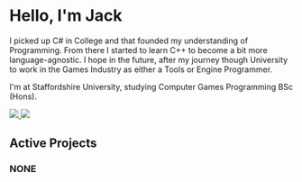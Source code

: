 
# Hello, I'm Jack

I picked up C# in College and that founded my understanding of Programming. From there I started to learn C++ to become a bit more language-agnostic.
I hope in the future, after my journey though University to work in the Games Industry as either a Tools or Engine Programmer.

I'm at Staffordshire University, studying Computer Games Programming BSc (Hons).
<div id="header">
  <a target="_blank" href="https://www.linkedin.com/in/ethirix/">
    <img src="https://img.shields.io/badge/LinkedIn-blue?style=for-the-badge&logo=linkedin" width="auto"/>
  </a>
  <a target="_blank" href="https://twitter.com/ethirix">
    <img src="https://img.shields.io/badge/Twitter-blue?style=for-the-badge&logo=twitter" width="auto"/>
  </a>
</div>

## Active Projects
### NONE
